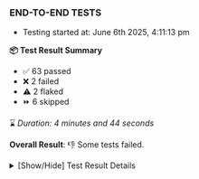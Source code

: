 ### END-TO-END TESTS

- Testing started at: June 6th 2025, 4:11:13 pm

**📦 Test Result Summary**

- ✅ 63 passed
- ❌ 2 failed
- ⚠️ 2 flaked
- ⏩ 6 skipped

⌛ _Duration: 4 minutes and 44 seconds_

**Overall Result**: 👎 Some tests failed.



<details>
    <summary>[Show/Hide] Test Result Details</summary>
    <div markdown="1">

| Test | Browser | Test Case | Tags | Result |
| :---: | :---: | :--- | :---: | :---: |
| 1 | chromium-meshery-provider | Search a Model and Export it |  | ❌ |
| 2 | chromium-meshery-provider | Import a Model via File Import |  | ➖ |
| 3 | chromium-meshery-provider | Import a Model via Url Import |  | ➖ |
| 4 | chromium-meshery-provider | Import a Model via CSV Import |  | ➖ |
| 5 | chromium-meshery-provider | Transition to disconnected state and then back to connected state | unstable | ⚠️ |
| 6 | chromium-meshery-provider | Transition to ignored state and then back to connected state | unstable | ⚠️ |
| 7 | chromium-meshery-provider | Transition to not found state and then back to connected state | unstable | ⚠️ |
| 8 | chromium-meshery-provider | Delete Kubernetes cluster connections | unstable | ⚠️ |
| 9 | chromium-local-provider | Add a cluster connection by uploading kubeconfig file | unstable | ⚠️ |
| 10 | chromium-local-provider | Transition to disconnected state and then back to connected state | unstable | ⚠️ |
| 11 | chromium-local-provider | Transition to ignored state and then back to connected state | unstable | ⚠️ |
| 12 | chromium-local-provider | Transition to not found state and then back to connected state | unstable | ⚠️ |
| 13 | chromium-local-provider | Delete Kubernetes cluster connections | unstable | ⚠️ |
| 14 | chromium-local-provider | Search a Model and Export it |  | ❌ |
| 15 | chromium-local-provider | Import a Model via File Import |  | ➖ |
| 16 | chromium-local-provider | Import a Model via Url Import |  | ➖ |
| 17 | chromium-local-provider | Import a Model via CSV Import |  | ➖ |

</div>
</details>


<!-- To see the full report, please visit our CI/CD pipeline with reporter. -->